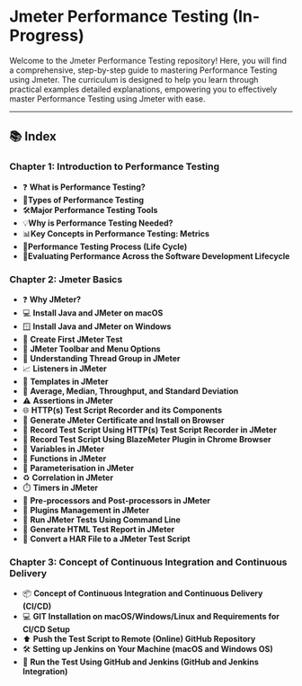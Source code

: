 # Jmeter Performance Testing (In-Progress)

Welcome to the Jmeter Performance Testing repository! Here, you will find a comprehensive, step-by-step guide to mastering Performance Testing using Jmeter. The curriculum is designed to help you learn through practical examples detailed explanations, empowering you to effectively  master Performance Testing using Jmeter with ease.

---

## 📚 Index

### Chapter 1: Introduction to Performance Testing
- ❓ **What is Performance Testing?**
- 🧪**Types of Performance Testing**
- 🛠️**Major Performance Testing Tools**
- 💡**Why is Performance Testing Needed?**
- 📊**Key Concepts in Performance Testing: Metrics**
- 🔄**Performance Testing Process (Life Cycle)**
- 🔬**Evaluating Performance Across the Software Development Lifecycle**

### Chapter 2: Jmeter Basics
- ❓ **Why JMeter?**
- 💻 **Install Java and JMeter on macOS**  
- 🪟 **Install Java and JMeter on Windows**  
- 🧪 **Create First JMeter Test**
- 🧰 **JMeter Toolbar and Menu Options**  
- 👥 **Understanding Thread Group in JMeter**  
- 📈 **Listeners in JMeter**  
- 📁 **Templates in JMeter**  
- 📏 **Average, Median, Throughput, and Standard Deviation**  
- ⚠️ **Assertions in JMeter**  
- 🌐 **HTTP(s) Test Script Recorder and its Components**  
- 🔐 **Generate JMeter Certificate and Install on Browser**  
- 🎥 **Record Test Script Using HTTP(s) Test Script Recorder in JMeter**  
- 🧩 **Record Test Script Using BlazeMeter Plugin in Chrome Browser**  
- 🧠 **Variables in JMeter**  
- 🔣 **Functions in JMeter**  
- 📄 **Parameterisation in JMeter**  
- ♻️ **Correlation in JMeter**  
- ⏱️ **Timers in JMeter**  
- 🔄 **Pre-processors and Post-processors in JMeter**  
- 🧱 **Plugins Management in JMeter**  
- 💬 **Run JMeter Tests Using Command Line**  
- 📃 **Generate HTML Test Report in JMeter**  
- 🔄 **Convert a HAR File to a JMeter Test Script**

### Chapter 3: Concept of Continuous Integration and Continuous Delivery
- 📦 **Concept of Continuous Integration and Continuous Delivery (CI/CD)**  
- 💻 **GIT Installation on macOS/Windows/Linux and Requirements for CI/CD Setup**  
- ⬆️ **Push the Test Script to Remote (Online) GitHub Repository**
- 🛠️ **Setting up Jenkins on Your Machine (macOS and Windows OS)**
- 🔁 **Run the Test Using GitHub and Jenkins (GitHub and Jenkins Integration)**
